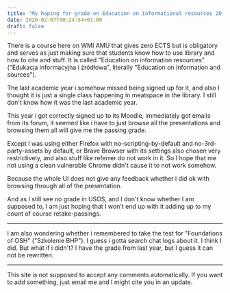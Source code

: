 ```yaml
---
title: "My hoping for grade on Education on informational resources 2019/20 @ WMI AMU, Part 1: 2020-02-07"
date: 2020-02-07T00:24:54+01:00
draft: false
---
```

There is a course here on WMI AMU that gives zero ECTS but is obligatory and serves as just making sure that students know how to use library and how to cite and stuff. It is called "Education on information resources" ("Edukacja informacyjna i źródłowa", literally "Education on information and sources").

The last academic year i somehow missed being signed up for it, and also I thought it is just a single class happening in meatspace in the library. I still don't know how it was the last academic year.

This year i got correctly signed up to its Moodle, immediately got emails from its forum, it seemed like i have to just browse all the presentations and browsing them all will give me the passing grade.

Except I was using either Firefox with no-scripting-by-default and no-3rd-party-assets by default, or Brave Browser with its settings also chosen very restrictively, and also stuff like referrer do not work in it. So I hope that me not using a clean vulnerable Chrome didn't cause it to not work somehow.

Because the whole UI does not give any feedback whether i did ok with browsing through all of the presentation.

And as I still see no grade in USOS, and I don't know whether I am supposed to, I am just hoping that I won't end up with it adding up to my count of course retake-passings.

---

I am also wondering whether i remembered to take the test for "Foundations of OSH" ("Szkolenie BHP"). I guess i gotta search chat logs about it. I think I did. But what if i didn't? I have the grade from last year, but I guess it can not be rewritten.

---

This site is not supposed to accept any comments automatically. If you want to add something, just email me and I might cite you in an update.